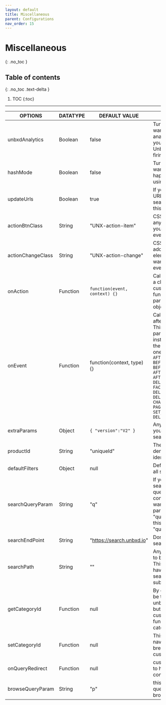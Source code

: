 ```yaml
---
layout: default
title: Miscellaneous
parent: Configurations
nav_order: 15
---
```


# Miscellaneous
{: .no_toc }

## Table of contents
{: .no_toc .text-delta }

1. TOC
{:toc}

---



| OPTIONS | DATATYPE | DEFAULT VALUE | DESCRIPTION |
|----------|----------|----------|----------|
| unbxdAnalytics | Boolean | false | Turn this flag on if you want Unbxd to fire analytics events. Note that you have to include the Unbxd Analytics SDK for firing analytics events. |
| hashMode | Boolean | false | Turn this flag on if you want the URL update to happen on hash instead of using query params |
| updateUrls | Boolean | true | If you do not want the URLs to be updated on any search param change, set this config to false |
| actionBtnClass  | String  | "UNX-action-item" | CSS class name to add to any elements on which you want to trigger click event |
| actionChangeClass  | String  | "UNX-action-change" | CSS class name to be added to any custom input elements on which you want to trigger change event |
| onAction  | Function  | `function(event, context) {}` | Callback function called on a click or change on your custom element. This function will get 2 parameters: the event object & the `this` context  |
| onEvent | Function | function(context, type) {} | Callback that gets called after the supported events. This function gets 2 parameters: the current instance or context and the event type which is one of `BEFORE_API_CALL, AFTER_API_CALL, BEFORE_RENDER, BEFORE_NO_RESULTS_RENDER, AFTER_NO_RESULTS_RENDER, AFTER_RENDER, DELETE_FACET, FACETS_CLICK, DELETE_FACET_VALUE, DELETE_FACET, CLEAR_SORT, CHANGE_SORT, PAGE_NEXT, PAGE_PREV, CHANGE_INPUT, SET_CATEGORY_FILTER, DELETE_CATEGORY_FILTER`  |
| extraParams | Object | `{ "version":"V2" }` | Any additional parameters you want to send in the search API call |
| productId | String | "uniqueId" | The field name which denotes the unique identifier for each product |
| defaultFilters | Object | null | Default filters to apply to all search API requests |
| searchQueryParam | String | "q" | If you want to send the search query in a different query param key set this config. Example, if you want to send the query in a param called "query" like "query=dress", then set this config value to "query" | 
| searchEndPoint | String | "https://search.unbxd.io" | Domain name of the search API endpoint |
| searchPath | String | "" | Any additional path string to be added to the URL. This is useful incase you have an SPA and the search page is hosted on a subpath of your site |
| getCategoryId | Function | null | By default Category ID will be taken from unbxdPageConf object, but if you wish to customize use this function to return the category ID  |
| setCategoryId | Function | null | This method helps to navigate through the breadcrumbs, you can customize the logic here   |
| onQueryRedirect | Function | null | customise your logic here to handle the redirect configured in api |
| browseQueryParam | String | "p" | this will be the default query param for the browse and category|
